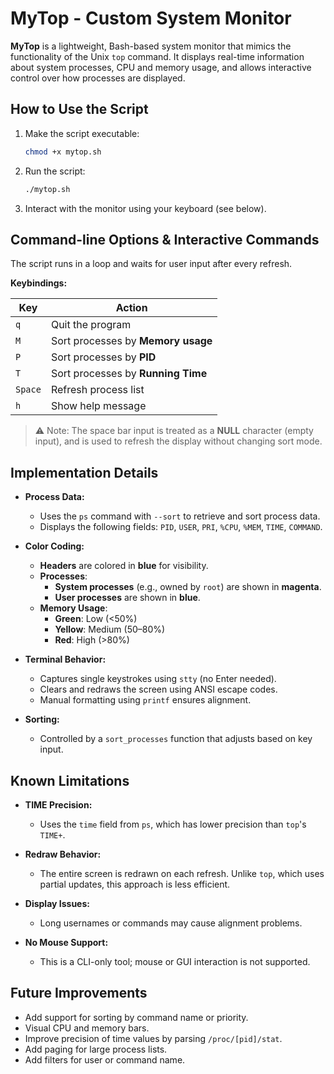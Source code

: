 
# MyTop - Custom System Monitor

**MyTop** is a lightweight, Bash-based system monitor that mimics the functionality of the Unix `top` command. It displays real-time information about system processes, CPU and memory usage, and allows interactive control over how processes are displayed.



## How to Use the Script

1. Make the script executable:
   ```bash
   chmod +x mytop.sh
   ```

2. Run the script:
   ```bash
   ./mytop.sh
   ```

3. Interact with the monitor using your keyboard (see below).



## Command-line Options & Interactive Commands

The script runs in a loop and waits for user input after every refresh.

**Keybindings:**

| Key    | Action                             |
|--------|------------------------------------|
| `q`    | Quit the program                   |
| `M`    | Sort processes by **Memory usage** |
| `P`    | Sort processes by **PID**          |
| `T`    | Sort processes by **Running Time** |
| `Space`| Refresh process list               |
| `h`    | Show help message                  |

> ⚠ Note: The space bar input is treated as a **NULL** character (empty input), and is used to refresh the display without changing sort mode.



## Implementation Details

- **Process Data:**
  - Uses the `ps` command with `--sort` to retrieve and sort process data.
  - Displays the following fields: `PID`, `USER`, `PRI`, `%CPU`, `%MEM`, `TIME`, `COMMAND`.

- **Color Coding:**
  - **Headers** are colored in **blue** for visibility.
  - **Processes**:
    - **System processes** (e.g., owned by `root`) are shown in **magenta**.
    - **User processes** are shown in **blue**.
  - **Memory Usage**:
    - **Green**: Low (<50%)
    - **Yellow**: Medium (50–80%)
    - **Red**: High (>80%)

- **Terminal Behavior:**
  - Captures single keystrokes using `stty` (no Enter needed).
  - Clears and redraws the screen using ANSI escape codes.
  - Manual formatting using `printf` ensures alignment.

- **Sorting:**
  - Controlled by a `sort_processes` function that adjusts based on key input.



## Known Limitations

- **TIME Precision:**
  - Uses the `time` field from `ps`, which has lower precision than `top`'s `TIME+`.

- **Redraw Behavior:**
  - The entire screen is redrawn on each refresh. Unlike `top`, which uses partial updates, this approach is less efficient.

- **Display Issues:**
  - Long usernames or commands may cause alignment problems.

- **No Mouse Support:**
  - This is a CLI-only tool; mouse or GUI interaction is not supported.



## Future Improvements

- Add support for sorting by command name or priority.
- Visual CPU and memory bars.
- Improve precision of time values by parsing `/proc/[pid]/stat`.
- Add paging for large process lists.
- Add filters for user or command name.

